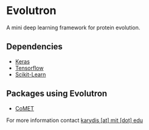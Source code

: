 Evolutron
=========
A mini deep learning framework for protein evolution.

## Dependencies
* [Keras](https://github.com/fchollet/keras)
* [Tensorflow](https://github.com/tensorflow/)
* [Scikit-Learn](https://github.com/scikit-learn/scikit-learn)

## Packages using Evolutron

* [CoMET](https://github.com/mitmedialab/CoMET)

For more information contact [karydis \[at\] mit \[dot\] edu](mailto:karydis@mit.edu)
